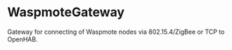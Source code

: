 WaspmoteGateway
===============
Gateway for connecting of Waspmote nodes via 802.15.4/ZigBee or TCP to OpenHAB.
